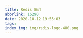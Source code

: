 ```yaml
---
title: Redis 简介
abbrlink: 16290
date: 2020-10-12 19:55:03
tags:
index_img: img/redis-logo-480.png
---
```

